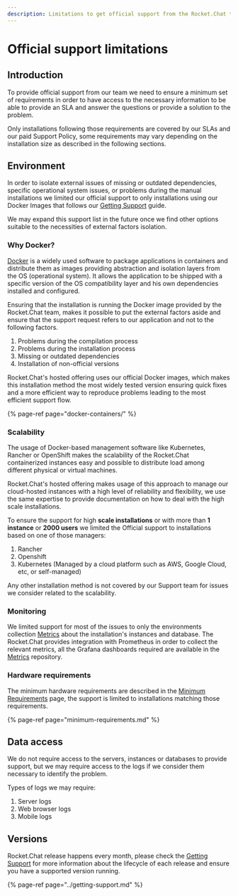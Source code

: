 ```yaml
---
description: Limitations to get official support from the Rocket.Chat team
---
```


# Official support limitations

## Introduction

To provide official support from our team we need to ensure a minimum set of requirements in order to have access to the necessary information to be able to provide an SLA and answer the questions or provide a solution to the problem.

Only installations following those requirements are covered by our SLAs and our paid Support Policy, some requirements may vary depending on the installation size as described in the following sections.

## Environment

In order to isolate external issues of missing or outdated dependencies, specific operational system issues, or problems during the manual installations we limited our official support to only installations using our Docker Images that follows our [Getting Support](../getting-support.md) guide.

We may expand this support list in the future once we find other options suitable to the necessities of external factors isolation.

### Why Docker?

[Docker](https://www.docker.com/) is a widely used software to package applications in containers and distribute them as images providing abstraction and isolation layers from the OS \(operational system\). It allows the application to be shipped with a specific version of the OS compatibility layer and his own dependencies installed and configured.

Ensuring that the installation is running the Docker image provided by the Rocket.Chat team, makes it possible to put the external factors aside and ensure that the support request refers to our application and not to the following factors.

1. Problems during the compilation process
2. Problems during the installation process
3. Missing or outdated dependencies
4. Installation of non-official versions

Rocket.Chat's hosted offering uses our official Docker images, which makes this installation method the most widely tested version ensuring quick fixes and a more efficient way to reproduce problems leading to the most efficient support flow.

{% page-ref page="docker-containers/" %}

### Scalability

The usage of Docker-based management software like Kubernetes, Rancher or OpenShift makes the scalability of the Rocket.Chat containerized instances easy and possible to distribute load among different physical or virtual machines.

Rocket.Chat's hosted offering makes usage of this approach to manage our cloud-hosted instances with a high level of reliability and flexibility, we use the same expertise to provide documentation on how to deal with the high scale installations.

To ensure the support for high **scale installations** or with more than **1 instance** or **2000 users** we limited the Official support to installations based on one of those managers:

1. Rancher
2. Openshift
3. Kubernetes \(Managed by a cloud platform such as AWS, Google Cloud, etc, or self-managed\)

Any other installation method is not covered by our Support team for issues we consider related to the scalability.

### Monitoring

We limited support for most of the issues to only the environments collection [Metrics](https://github.com/RocketChat/Rocket.Chat.Metrics) about the installation's instances and database. The Rocket.Chat provides integration with Prometheus in order to collect the relevant metrics, all the Grafana dashboards required are available in the [Metrics](https://github.com/RocketChat/Rocket.Chat.Metrics) repository.

### Hardware requirements

The minimum hardware requirements are described in the [Minimum Requirements](minimum-requirements.md) page, the support is limited to installations matching those requirements.

{% page-ref page="minimum-requirements.md" %}

## Data access

We do not require access to the servers, instances or databases to provide support, but we may require access to the logs if we consider them necessary to identify the problem.

Types of logs we may require:

1. Server logs
2. Web browser logs
3. Mobile logs

## Versions

Rocket.Chat release happens every month, please check the [Getting Support](../getting-support.md) for more information about the lifecycle of each release and ensure you have a supported version running.

{% page-ref page="../getting-support.md" %}



